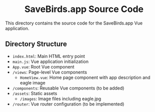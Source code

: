 <h1 align="center">SaveBirds.app Source Code</h1>

This directory contains the source code for the SaveBirds.app Vue application.

## Directory Structure

- `index.html`: Main HTML entry point
- `main.js`: Vue application initialization
- `App.vue`: Root Vue component
- `/views`: Page-level Vue components
  - `HomeView.vue`: Home page component with app description and eagle image
- `/components`: Reusable Vue components (to be added)
- `/assets`: Static assets
  - `/images`: Image files including eagle.jpg
- `/router`: Vue router configuration (to be implemented) 